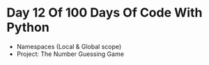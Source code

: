 # Day 12 Of 100 Days Of Code With Python

- Namespaces (Local & Global scope)
- Project: The Number Guessing Game
